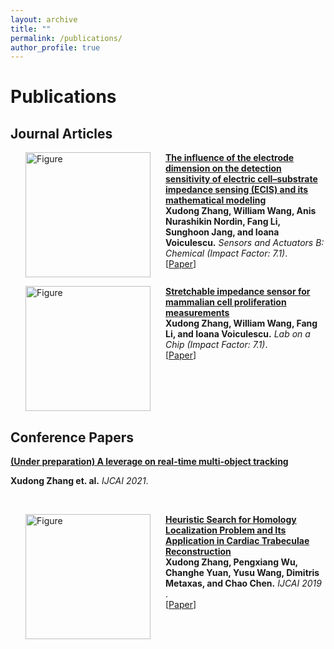 ```yaml
---
layout: archive
title: ""
permalink: /publications/
author_profile: true
---
```


# <i class="fa fa-fw fa-copy"></i> Publications #

## Journal Articles ##

<p>
<a href="http://Solarbird2017.github.io/xudongzhang.github.io/files/model_2017.pdf">
<img src="http://Solarbird2017.github.io/xudongzhang.github.io/images/model_equations.png?raw=true" alt="Figure" style="width: 200px;" hspace="24" align="left"/></a>
<b><a href="http://Solarbird2017.github.io/xudongzhang.github.io/files/model_2017.pdf">The influence of the electrode dimension on the detection sensitivity of electric cell–substrate impedance sensing (ECIS) and its mathematical modeling</a></b><br> 
<b>Xudong Zhang, William Wang, Anis Nurashikin Nordin, Fang Li, Sunghoon Jang, and
Ioana Voiculescu.</b> <i>Sensors and Actuators B: Chemical (Impact Factor: 7.1)</i>.<br>
[<a href="http://Solarbird2017.github.io/xudongzhang.github.io/files/model_2017.pdf">Paper</a>]
<br clear="left">
</p>

<p>
<a href="http://Solarbird2017.github.io/xudongzhang.github.io/files/labonachip.pdf">
<img src="http://Solarbird2017.github.io/xudongzhang.github.io/images/labonachip.png?raw=true" alt="Figure" style="width: 200px;" hspace="24" align="left"/></a>
<b><a href="http://Solarbird2017.github.io/xudongzhang.github.io/files/labonachip.pdf">Stretchable impedance sensor for mammalian cell proliferation measurements</a></b><br> 
<b>Xudong Zhang, William Wang, Fang Li, and Ioana Voiculescu.</b> <i>Lab on a Chip (Impact Factor: 7.1)</i>.<br>
[<a href="http://Solarbird2017.github.io/xudongzhang.github.io/files/labonachip.pdf">Paper</a>]
<br clear="left">
</p>






## Conference Papers ##


<p>
<!--<a href="http://Solarbird2017.github.io/xudongzhang.github.io/files/model_2017.pdf">-->

<a img src="http://Solarbird2017.github.io/xudongzhang.github.io/images/mot.png?raw=true" alt="Figure" style="width: 200px;" hspace="24" align="left"/></a>

<b><a href="http://Solarbird2017.github.io/xudongzhang.github.io/files/model_2017.pdf">(Under preparation) A leverage on real-time multi-object tracking</a></b><br> 

<b>Xudong Zhang et. al.</b> <i>IJCAI 2021</i>.<br>
<!--[<a href="http://Solarbird2017.github.io/xudongzhang.github.io/files/model_2017.pdf">Paper</a>]-->
<br clear="left">
</p>





<p>
<a href="http://Solarbird2017.github.io/xudongzhang.github.io/files/ijcai_2019.pdf">
<img src="http://Solarbird2017.github.io/xudongzhang.github.io/images/ijcai.png?raw=true" alt="Figure" style="width: 200px;" hspace="24" align="left"/></a>
<b><a href="http://Solarbird2017.github.io/xudongzhang.github.io/files/ijcai_2019.pdf">Heuristic Search for Homology Localization Problem and Its Application in Cardiac Trabeculae Reconstruction</a></b><br> 
<b>Xudong Zhang, Pengxiang Wu, Changhe Yuan, Yusu Wang, Dimitris Metaxas, and Chao Chen.</b> <i>IJCAI 2019 </i>.<br>
[<a href="http://Solarbird2017.github.io/xudongzhang.github.io/files/ijcai_2019.pdf">Paper</a>]
<br clear="left">
</p>


